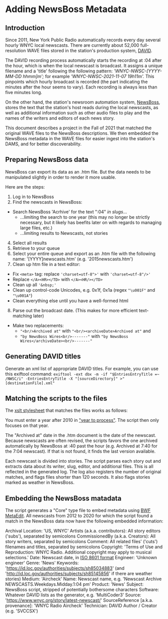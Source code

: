 # Adding NewsBoss Metadata
## Introduction
Since 2011, New York Public Radio automatically records every day several hourly WNYC local newscasts. There are currently about 52,000 full-resolution WAVE files stored in the station's production system, [DAVID](https://www.davidsystems.com/).

The DAVID recording process automatically starts the recording at :04 after the hour, which is when the local newscast is broadcast. It assigns a unique filename and a 'title' following the following pattern: *'WNYC-NWSC-[YYYY-MM-DD hhmm]m';* for example *'WNYC-NWSC-2021-11-07 19h11m'.* This pinpoints which hourly broadcast is recorded (the part indicating the minutes after the hour seems to vary). Each recording is always less than five minutes long.

On the other hand, the station's newsroom automation system, [NewsBoss](https://www.newsboss.com/), stores the text that the station's host reads during the local newscasts, as well as additional information such as other audio files to play and the names of the writers and editors of each news story.

This document describes a project in the Fall of 2021 that matched the original WAVE files to the NewsBoss descriptions. We then embedded the NewsBoss metadata in the WAVE files for easier ingest into the station's DAMS, and for better discoverability.

## Preparing NewsBoss data
NewsBoss can export its data as an .htm file. But the data needs to be manipulated slightly in order to render it more usable.

Here are the steps:
1. Log in to NewsBoss
2. Find the newscasts in NewsBoss:
  * Search NewsBoss 'Acrhive' for the text ":04" *in slugs*...
     * ...limiting the search to one year (this may no longer be strictly necessary, but it likely has beefits later on with regards to managing large files, etc.)
     * ...limiting results to Newscasts, not stories
4. Select all results
5. Retrieve to your queue
6. Select your entire queue and export as an .htm file with the following name: '[YYYY]newscasts.htm' (e.g. '2015newscasts.htm')
7. Clean up htm file in a text editor: 
  * Fix ```<meta>``` tag: replace ```'charset=utf-8">'```  with   ```'charset=utf-8"/>'```
  * Replace ```</A><HR></TD>``` with ```</A><HR/></TD>```
  * Clean up all ```'&nbsp;'```   
  * Clean up control-code Unicodes, e.g. 0x1f, 0x1a (regex ```"\u001F"``` and ```"\u001A"```)
  * Clean everything else until you have a well-formed html
8. Parse out the broadcast date. (This makes for more efficient text-matching later) 
  * Make two replacements:
    * ```"<br/>Archived at"``` with ```"<br/><archiveDate>Archived at"``` and 
    * ```"by NewsBoss Wires<br/>-------"``` with ```"by NewsBoss Wires</archiveDate><br/>-------"```
    
## Generating DAVID titles
Generate an xml list of appropriate DAVID titles. For example, you can use this exiftool command:
```exiftool -ext dbx -m -if "$EntriesEntryTitle =~ /NWSC/i" -EntriesEntryTitle -X "[sourceDirectory]" >"[destinationFile].xml"```

## Matching the scripts to the files
The [xslt stylesheet](https://github.com/MarcosSueiro/nypr-archives-ingest-scripts/blob/master/currentTemplates/NewsBossExiftoolDBX2ixml.xsl) that matches the files works as follows:

You must enter a year after 2010 in ["year to process"](https://github.com/MarcosSueiro/nypr-archives-ingest-scripts/blob/1941c7c0247f85e18c5ed13b14be284fefa0d304/currentTemplates/NewsBossExiftoolDBX2ixml.xsl#L24). The script then only focuses on that year.

The "Archived at" date in the .htm document is the date of the newscast. Because newscasts are often revised, the scripts favors the one archived automatically by NewsBoss at :40 past the hour (e.g. Archived at 7:40 for the 7:04 newscast). If that is not found, it finds the last version available.

Each newscast is divided into stories. The script parses each story out and extracts data about its writer, slug, editor, and additional files. This is all reflected in the generated log. The log also registers the number of original matches, and flags files shorter than 120 seconds. It also flags stories marked as weather in NewsBoss.

## Embedding the NewsBoss matadata
The script generates a "Core" type file to embed metadata using [BWF MetaEdit](https://mediaarea.net/BWFMetaEdit). All newscasts from 2012 to 2020 for which the script found a match in the NewsBoss data now have the following embedded information:

Archival Location: 'US, WNYC'
Artists (a.k.a. contributors): All story editors ('subs'), separated by semicolons
CommissionedBy (a.k.a. Creators): All story writers, separated by semicolons
Comment: All related files' ('cuts') filenames and titles, separated by semicolons
Copyright: 'Terms of Use and Reproduction: WNYC Radio. Additional copyright may apply to musical selections.'
Date: Newscast date, in [ISO 8601 format](https://www.iso.org/iso-8601-date-and-time-format.html)
Engineer: 'Unknown engineer'
Genre: 'News'
Keywords: 'https://id.loc.gov/authorities/subjects/sh85034883' (and 'http://id.loc.gov/authorities/subjects/sh85145856' if there are weather stories)
Medium: 'Aircheck'
Name: Newscast name, e.g. 'Newscast Archive NEWSCASTS.Weekdays.Midday.1:04 pm'
Product: 'News'
Subject: NewsBoss script, stripped of potentially bothersome characters
Software: Whatever DAVID lists as the generator, e.g. 'MultiCoder3'
Source: 'https://www.wnyc.org/story/latest-newscast/'
SourceReference [a.k.a. provenance]: 'WNYC Radio Aircheck'
Technician: DAVID Author / Creator (e.g. 'SVCCSX')
